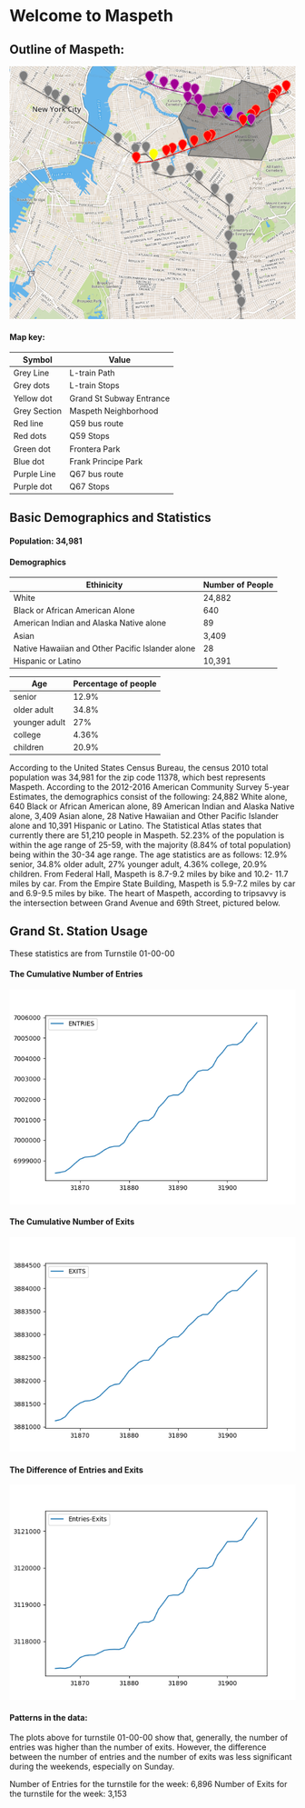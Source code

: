 # Welcome to Maspeth

## Outline of Maspeth:
![geoJSON](https://github.com/yangtammy/CSI127/blob/master/geoJSON%20Map.png)

#### Map key: 

| Symbol        | Value                    |
| ------------- | ------------------------ | 
| Grey Line     | L-train Path             |
| Grey dots     | L-train Stops            |
| Yellow dot    | Grand St Subway Entrance |
| Grey Section  | Maspeth Neighborhood     |
| Red line      | Q59 bus route            |
| Red dots      | Q59 Stops                |
| Green dot     | Frontera Park            |
| Blue dot      | Frank Principe Park      |
| Purple Line   | Q67 bus route            |
| Purple dot    | Q67 Stops                |

## Basic Demographics and Statistics

#### Population: 34,981
#### Demographics

| Ethinicity    | Number of People                    |
| ------------- | ------------------------ | 
| White     | 24,882             |
| Black or African American Alone     | 640           |
| American Indian and Alaska Native alone   |  89 |
|Asian  | 3,409      |
| Native Hawaiian and Other Pacific Islander alone      |28   |
| Hispanic or Latino      | 10,391        |

| Age        | Percentage of people                  |
| ------------- | ------------------------ | 
| senior    | 12.9%           |
| older adult     | 34.8%           |
|  younger adult    |  27%|
| college  | 4.36%    |
|  children      | 20.9%          |

According to the United States Census Bureau, the census 2010 total population was 34,981 for the zip code 11378, which best represents Maspeth. According to the 2012-2016 American Community Survey 5-year Estimates, the demographics consist of the following: 24,882 White alone, 640 Black or African American alone, 89 American Indian and Alaska Native alone, 3,409 Asian alone, 28 Native Hawaiian and Other Pacific Islander alone and 10,391 Hispanic or Latino. The Statistical Atlas states that currently there are 51,210 people in Maspeth. 52.23% of the population is within the age range of 25-59, with the majority (8.84% of total population) being within the 30-34 age range. The age statistics are as follows: 12.9% senior, 34.8% older adult, 27% younger adult, 4.36% college, 20.9% children. From Federal Hall, Maspeth is 8.7-9.2 miles by bike and 10.2- 11.7 miles by car. From the Empire State Building, Maspeth is 5.9-7.2 miles by car and 6.9-9.5 miles by bike. The heart of Maspeth, according to tripsavvy is the intersection between Grand Avenue and 69th Street, pictured below.

## Grand St. Station Usage
These statistics are from Turnstile 01-00-00

#### The Cumulative Number of Entries

![Entries](https://github.com/yangtammy/CSI127/blob/master/Entries.png)

#### The Cumulative Number of Exits


![Exits](https://github.com/yangtammy/CSI127/blob/master/Exits.png)

#### The Difference of Entries and Exits

![Difference](https://github.com/yangtammy/CSI127/blob/master/Difference.png)

#### Patterns in the data: 
The plots above for turnstile 01-00-00 show that, generally, the number of entries was higher than the number of exits. However, the difference between the number of entries and the number of exits was less significant during the weekends, especially on Sunday.

Number of Entries for the turnstile for the week: 6,896
Number of Exits for the turnstile for the week: 3,153 

